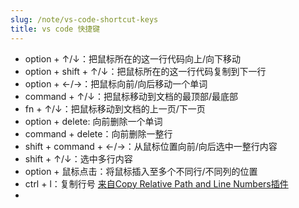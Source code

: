 ```yaml
---
slug: /note/vs-code-shortcut-keys
title: vs code 快捷键
---
```

- option + ↑/↓：把鼠标所在的这一行代码向上/向下移动
- option + shift + ↑/↓：把鼠标所在的这一行代码复制到下一行
- option + ←/→：把鼠标向前/向后移动一个单词
- command + ↑/↓：把鼠标移动到文档的最顶部/最底部
- fn + ↑/↓：把鼠标移动到文档的上一页/下一页
- option + delete: 向前删除一个单词
- command + delete：向前删除一整行
- shift + command + ←/→：从鼠标位置向前/向后选中一整行内容
- shift + ↑/↓：选中多行内容
- option + 鼠标点击：将鼠标插入至多个不同行/不同列的位置
- ctrl + l：复制行号 [来自Copy Relative Path and Line Numbers插件](https://marketplace.visualstudio.com/items?itemName=ezforo.copy-relative-path-and-line-numbers)
- 
